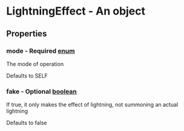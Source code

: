 

# LightningEffect - An object



## Properties



### mode - Required [enum](enum)



 The mode of operation



Defaults to SELF



### fake - Optional [boolean](boolean)



 If true, it only makes the effect of lightning, not summoning an actual lightning



Defaults to false

